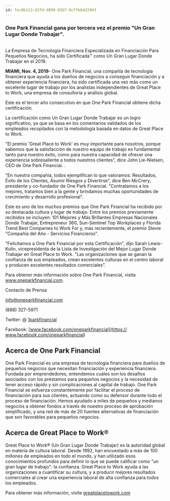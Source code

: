 ```yaml
---
id: fec0b113-d2fd-4050-83b7-9cffbb4d2943
---
```

### One Park Financial gana por tercera vez el premio "Un Gran Lugar Donde Trabajar".
<br />
La Empresa de Tecnología Financiera Especializada en Financiación Para Pequeños Negocios, ha sido Certificada™ como Un Gran Lugar Donde Trabajar en el 2019.

**MIAMI, Nov. 4, 2019**- One Park Financial, una compañía de tecnología financiera que ayuda a los dueños de  negocios a conseguir financiación y a obtener experiencia financiera, ha sido certificada una vez más como un excelente lugar de trabajo por los analistas independientes de Great Place to Work, una empresa de consultoría y análisis global.

Este es el tercer año consecutivo en que One Park Financial obtiene dicha certificación.

La certificación como Un Gran Lugar Donde Trabajar es un logro significativo, ya que se basa en los comentarios validados de los empleados recopilados con la metodología basada en datos de Great Place to Work.

"El premio 'Great Place to Work' es muy importante para nosotros, porque sabemos que la satisfacción de nuestro equipo de trabajo es fundamental tanto para nuestro éxito, como para nuestra capacidad de ofrecer una experiencia sobresaliente a todos nuestros clientes", dice John Lie-Nielsen, CEO de One Park Financial. .

"En nuestra compañía, todos ejemplifican lo que valoramos: Resultados, Éxito de los Clientes, Asumir Riesgos y Divertirse", dice Ben McCrery, presidente y co-fundador de One Park Financial. "Contratamos a los mejores, tratamos bien a la gente y brindamos muchas oportunidades de crecimiento y desarrollo profesional".

Este es uno de los muchos premios que One Park Financial ha recibido por su destacada cultura y lugar de trabajo. Entre los premios previamente recibidos se incluyen: 101 Mejores y Más Brillantes Empresas Nacionales Donde Trabajar, Entrepreneur 360, Sun-Sentinel Top Workplaces y Florida Trend Best Companies to Work For y, más recientemente, el premio Stevie "Compañía del Año - Servicios Financieros".

"Felicitamos a One Park Financial por esta Certificación", dijo Sarah Lewis-Kulin, vicepresidenta de la Lista de Investigación del Mejor Lugar Donde Trabajar en Great Place to Work. "Las organizaciones que se ganan la confianza de sus empleados, crean excelentes culturas en el centro laboral y producen excelentes resultados comerciales".

Para obtener más información sobre One Park Financial, visita www.oneparkfinancial.com.

Contacto de Prensa

info@oneparkfinancial.com 

(888) 327-5971

Twitter: @ [1parkfinancial](https://twitter.com/1parkfinancial)

Facebook: [www.facebook.com/oneparkfinancial](https:// www.facebook.com/oneparkfinancial)

## Acerca de One Park Financial
One Park Financial es una empresa de tecnología financiera para dueños de pequeños negocios que necesitan financiación y experiencia financiera. Fundada por emprendedores, entendemos cuáles son los desafíos asociados con los préstamos para pequeños negocios y la necesidad de tener acceso rápido y sin complicaciones al capital de trabajo. One Park Financial se esfuerza constantemente por facilitar el proceso de financiación para sus clientes, actuando como su defensor durante todo el proceso de financiación. Hemos ayudado a miles de pequeños y medianos negocios a obtener fondos a través de nuestro proceso de aprobación simplificado, y una red de más de 20 fuentes alternativas de financiación que son favorables para pequeños negocios. 

## Acerca de Great Place to Work®
Great Place to Work® (Un Gran Lugar Donde Trabajar) es la autoridad global en materia de cultura laboral. Desde 1992, han encuestado a más de 100 millones de empleados en todo el mundo, y han utilizado esos conocimientos profundos para definir lo que se puede calificar como "un gran lugar de trabajo": la confianza. Great Place to Work ayuda a las organizaciones a cuantificar su cultura, y a producir mejores resultados comerciales al crear una experiencia laboral de alta confianza para todos los empleados.

Para obtener más información, visite [greatplacetowork.com](https://www.greatplacetowork.com/)